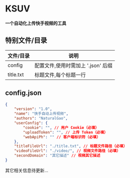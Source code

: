 # KSUV

**一个自动化上传快手视频的工具**

## 特别文件/目录

| 文件/目录 | 说明                               |
| --------- | ---------------------------------- |
| config    | 配置文件,使用时需加上 '.json' 后缀 |
| title.txt | 标题文件,每个标题一行              |

## config.json

```json
{
    "version": "1.0",
    "name": "快手自动上传视频",
    "authors": "NaturalGao",
    "userConfig": {
        "cookie": "", // 用户 Cookie（必填）
        "uploadToken": "", // 上传 Token（必填）
        "webApiPh": "" // 客户端标识符（必填）
    },
    "titleFileUrl": "./title.txt", // 标题文件路径（必填）
    "videoFileUrl": "./video/", // 视频文件路径（必填）
    "secondDomain": "其它描述" // 视频其它描述
}
```

其它相关信息待更新...
